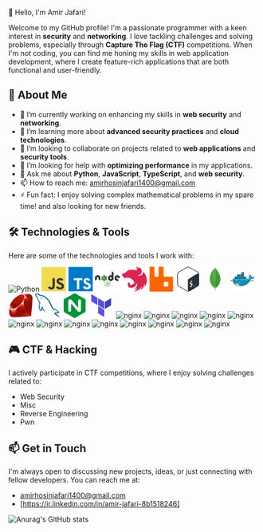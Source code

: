 
 👋 Hello, I'm Amir Jafari!

Welcome to my GitHub profile! I'm a passionate programmer with a keen interest in **security** and **networking**. I love tackling challenges and solving problems, especially through **Capture The Flag (CTF)** competitions. When I'm not coding, you can find me honing my skills in web application development, where I create feature-rich applications that are both functional and user-friendly.

## 🚀 About Me

- 🔭 I’m currently working on enhancing my skills in **web security** and **networking**.
- 🌱 I’m learning more about **advanced security practices** and **cloud technologies**.
- 👯 I’m looking to collaborate on projects related to **web applications** and **security tools**.
- 🤔 I’m looking for help with **optimizing performance** in my applications.
- 💬 Ask me about **Python**, **JavaScript**, **TypeScript**, and **web security**.
- 📫 How to reach me: [amirhosinjafari1400@gmail.com](mailto:amirhosinjafari1400@gmail.com)
- ⚡ Fun fact: I enjoy solving complex mathematical problems in my spare time! and also looking for new friends.

## 🛠️ Technologies & Tools

Here are some of the technologies and tools I work with:

<p>

          
  <img src="https://cdn.jsdelivr.net/gh/devicons/devicon@latest/icons/pyscript/pyscript-original-wordmark.svg" alt="Python" width="50" height="50"/>
  <img src="https://github.com/devicons/devicon/blob/master/icons/javascript/javascript-original.svg" alt="JavaScript" width="50" height="50"/>
  <img src="https://github.com/devicons/devicon/blob/master/icons/typescript/typescript-original.svg" alt="TypeScript" width="50" height="50"/>
  <img src="https://github.com/devicons/devicon/blob/master/icons/nodejs/nodejs-original-wordmark.svg" alt="Node.js" width="50" height="50"/>
  <img src="https://github.com/devicons/devicon/blob/master/icons/nestjs/nestjs-original.svg" alt="NestJS" width="50" height="50"/>
  <img src="https://github.com/devicons/devicon/blob/master/icons/rabbitmq/rabbitmq-original.svg" alt="rabbitmq" width="50" height="50"/>
  <img src="https://github.com/devicons/devicon/blob/master/icons/bash/bash-original.svg" alt="Bash" width="50" height="50"/>
  <img src="https://github.com/devicons/devicon/blob/master/icons/mongodb/mongodb-original.svg" alt="mongodb" width="50" height="50"/>
  <img src="https://github.com/devicons/devicon/blob/master/icons/docker/docker-original.svg" alt="docker" width="50" height="50"/>
  <img src="https://github.com/devicons/devicon/blob/master/icons/ruby/ruby-original.svg" alt="ruby" width="50" height="50"/>
  <img src="https://github.com/devicons/devicon/blob/master/icons/mysql/mysql-original.svg" alt="sql" width="50" height="50"/>
  <img src="https://github.com/devicons/devicon/blob/master/icons/nginx/nginx-original.svg" alt="nginx" width="50" height="50"/>
  <img src="https://github.com/devicons/devicon/blob/master/icons/terraform/terraform-original.svg" alt="nginx" width="50" height="50"/>
   <img src="https://cdn.jsdelivr.net/gh/devicons/devicon@latest/icons/jenkins/jenkins-original.svg" alt="nginx" width="50" height="50"/>
   <img src="https://cdn.jsdelivr.net/gh/devicons/devicon@latest/icons/go/go-original.svg"alt="nginx" width="50" height="50" />
    <img src="https://cdn.jsdelivr.net/gh/devicons/devicon@latest/icons/archlinux/archlinux-original.svg"alt="nginx" width="50" height="50" />
    <img src="https://cdn.jsdelivr.net/gh/devicons/devicon@latest/icons/apache/apache-original.svg" alt="nginx" width="50" height="50" />
    <img src="https://cdn.jsdelivr.net/gh/devicons/devicon@latest/icons/cloudflare/cloudflare-original.svg" alt="nginx" width="50" height="50" />
    <img src="https://cdn.jsdelivr.net/gh/devicons/devicon@latest/icons/composer/composer-original.svg"alt="nginx" width="50" height="50" />
    
   <img src="https://cdn.jsdelivr.net/gh/devicons/devicon@latest/icons/elasticsearch/elasticsearch-original.svg" alt="nginx" width="50" height="50"/>
   <img src="https://cdn.jsdelivr.net/gh/devicons/devicon@latest/icons/prometheus/prometheus-original.svg" alt="nginx" width="50" height="50" />
   <img src="https://cdn.jsdelivr.net/gh/devicons/devicon@latest/icons/kubernetes/kubernetes-original.svg" alt="nginx" width="50" height="50" />
   <img src="https://cdn.jsdelivr.net/gh/devicons/devicon@latest/icons/helm/helm-original.svg" alt="nginx" width="50" height="50" />
   <img src="https://cdn.jsdelivr.net/gh/devicons/devicon@latest/icons/grafana/grafana-original.svg" alt="nginx" width="50" height="50" />
   <img src="https://cdn.jsdelivr.net/gh/devicons/devicon@latest/icons/firefox/firefox-original.svg" alt="nginx" width="50" height="50" />
   <img src="https://cdn.jsdelivr.net/gh/devicons/devicon@latest/icons/vim/vim-original.svg"  alt="nginx" width="50" height="50"/>
          
          
                 
          
          
          
          
          
          
        
  
</p>

## 🎮 CTF & Hacking

I actively participate in CTF competitions, where I enjoy solving challenges related to:

- Web Security
- Misc
- Reverse Engineering
- Pwn

## 📫 Get in Touch

I'm always open to discussing new projects, ideas, or just connecting with fellow developers. You can reach me at:

- [amirhosinjafari1400@gmail.com](mailto:amirhosinjafari1400@gmail.com)
- [https://ir.linkedin.com/in/amir-jafari-8b1518246]


![Anurag's GitHub stats](https://github-readme-stats.vercel.app/api?username=Amir-jafari-9&show_icons=true&bg_color=00000000)

